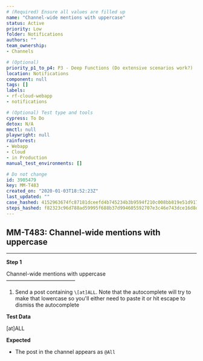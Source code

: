 ```yaml
---
# (Required) Ensure all values are filled up
name: "Channel-wide mentions with uppercase"
status: Active
priority: Low
folder: Notifications
authors: ""
team_ownership: 
- Channels

# (Optional)
priority_p1_to_p4: P3 - Deep Functions (Do extensive scenarios work?)
location: Notifications
component: null
tags: []
labels: 
- rf-cloud-webapp
- notifications

# (Optional) Test type and tools
cypress: To Do
detox: N/A
mmctl: null
playwright: null
rainforest: 
- Webapp
- Cloud
- in Production
manual_test_environments: []

# Do not change
id: 3905479
key: MM-T483
created_on: "2020-01-03T18:52:23Z"
last_updated: ""
case_hashed: 4152963674fc87181dceefd4b745234b3b9594f210c008bb819e51d9173863852f077878c7b4e9c6b3f0482159c194cb
steps_hashed: f82323c96d788ad59995f688b37d994605592707e3c46e743dce16d8d2e8d1d0ee6473c9331630dcd387c4ea0481b26e
---
```


<!-- (Auto-generated) Based on frontmatter's "key" and "name" -->

## MM-T483: Channel-wide mentions with uppercase

---

**Step 1**

Channel-wide mentions with uppercase\
––––––––––––––––––––––––––

1. Send a post containing `\[at]ALL`. Note that the autocomplete will try to make that lowercase so you'll either need to paste it or hit escape to dismiss the autocomplete

**Test Data**

\[at]ALL

**Expected**

- The post in the channel appears as `@All`
